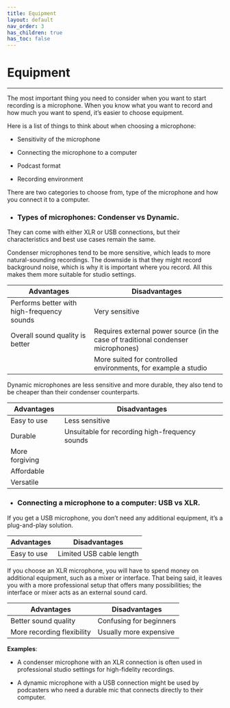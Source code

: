 ```yaml
---
title: Equipment
layout: default
nav_order: 3
has_children: true
has_toc: false
---
```

# Equipment 
---

The most important thing you need to consider when you want to start recording is a microphone. When you know what you want to record and how much you want to spend, it’s easier to choose equipment. 

Here is a list of things to think about when choosing a microphone: 

- Sensitivity of the microphone

- Connecting the microphone to a computer

- Podcast format

- Recording environment

 
 There are two categories to choose from, type of the microphone and how you connect it to a computer. 




- ### Types of microphones: Condenser vs Dynamic.

They can come with either XLR or USB connections, but their characteristics and best use cases remain the same.

Condenser microphones tend to be more sensitive, which leads to more natural-sounding recordings. The downside is that they might record background noise, which is why it is important where you record. All this makes them more suitable for studio settings. 

| Advantages | Disadvantages |
|------------|----------------|
| Performs better with high-frequency sounds| Very sensitive |
| Overall sound quality is better | Requires external power source (in the case of traditional condenser microphones)|
| | More suited for controlled environments, for example a studio |

 

Dynamic microphones are less sensitive and more durable, they also tend to be cheaper than their condenser counterparts. 

| Advantages | Disadvantages |
|------------|----------------|
| Easy to use | Less sensitive |
| Durable | Unsuitable for recording high-frequency sounds|
| More forgiving | |
| Affordable  | |
| Versatile  ||


 

- ### Connecting a microphone to a computer: USB vs XLR.

 

If you get a USB microphone, you don’t need any additional equipment, it’s a plug-and-play solution.

| Advantages | Disadvantages |
|------------|----------------|
| Easy to use | Limited USB cable length |


 

If you choose an XLR microphone, you will have to spend money on additional equipment, such as a mixer or interface. That being said, it leaves you with a more professional setup that offers many possibilities; the interface or mixer acts as an external sound card. 

 

| Advantages | Disadvantages |
|------------|----------------|
|Better sound quality | Confusing for beginners|
|More recording flexibility | Usually more expensive|

**Examples**: 

- A condenser microphone with an XLR connection is often used in professional studio settings for high-fidelity recordings.

- A dynamic microphone with a USB connection might be used by podcasters who need a durable mic that connects directly to their computer.


 